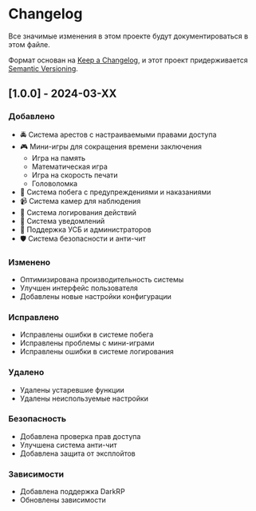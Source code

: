 # Changelog

Все значимые изменения в этом проекте будут документироваться в этом файле.

Формат основан на [Keep a Changelog](https://keepachangelog.com/ru/1.0.0/),
и этот проект придерживается [Semantic Versioning](https://semver.org/spec/v2.0.0.html).

## [1.0.0] - 2024-03-XX

### Добавлено
- 🚔 Система арестов с настраиваемыми правами доступа
- 🎮 Мини-игры для сокращения времени заключения
  - Игра на память
  - Математическая игра
  - Игра на скорость печати
  - Головоломка
- 🏃 Система побега с предупреждениями и наказаниями
- 📹 Система камер для наблюдения
- 📝 Система логирования действий
- 🔔 Система уведомлений
- 👮 Поддержка УСБ и администраторов
- 🛡️ Система безопасности и анти-чит

### Изменено
- Оптимизирована производительность системы
- Улучшен интерфейс пользователя
- Добавлены новые настройки конфигурации

### Исправлено
- Исправлены ошибки в системе побега
- Исправлены проблемы с мини-играми
- Исправлены ошибки в системе логирования

### Удалено
- Удалены устаревшие функции
- Удалены неиспользуемые настройки

### Безопасность
- Добавлена проверка прав доступа
- Улучшена система анти-чит
- Добавлена защита от эксплойтов

### Зависимости
- Добавлена поддержка DarkRP
- Обновлены зависимости 